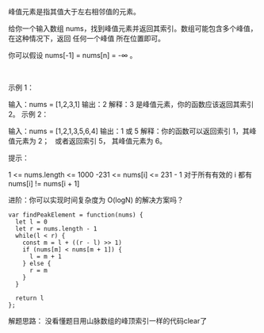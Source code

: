 峰值元素是指其值大于左右相邻值的元素。

给你一个输入数组 nums，找到峰值元素并返回其索引。数组可能包含多个峰值，在这种情况下，返回 任何一个峰值 所在位置即可。

你可以假设 nums[-1] = nums[n] = -∞ 。

 

示例 1：

输入：nums = [1,2,3,1]
输出：2
解释：3 是峰值元素，你的函数应该返回其索引 2。
示例 2：

输入：nums = [1,2,1,3,5,6,4]
输出：1 或 5 
解释：你的函数可以返回索引 1，其峰值元素为 2；
     或者返回索引 5， 其峰值元素为 6。
 

提示：

1 <= nums.length <= 1000
-231 <= nums[i] <= 231 - 1
对于所有有效的 i 都有 nums[i] != nums[i + 1]
 

进阶：你可以实现时间复杂度为 O(logN) 的解决方案吗？

```
var findPeakElement = function(nums) {
  let l = 0
  let r = nums.length - 1
  while(l < r) {
    const m = l + ((r - l) >> 1)
    if (nums[m] < nums[m + 1]) {
      l = m + 1
    } else {
      r = m
    }
  }

  return l
};
```

解题思路： 没看懂题目用山脉数组的峰顶索引一样的代码clear了
